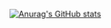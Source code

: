 [![Anurag's GitHub stats](https://github-readme-stats.vercel.app/api?username=PrimusAbOris)](https://github.com/anuraghazra/github-readme-stats)
